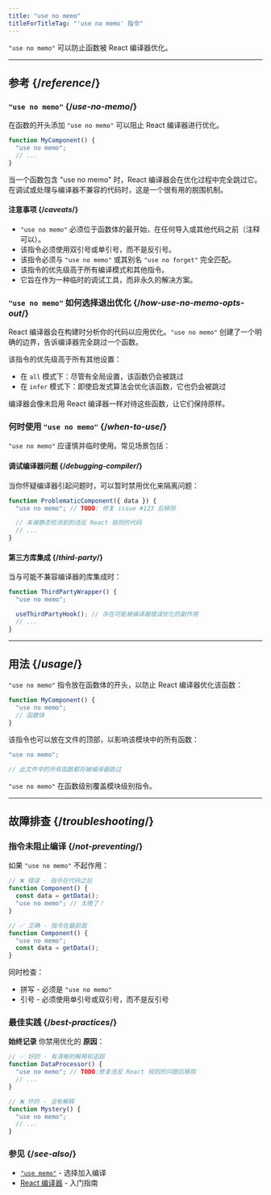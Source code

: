 ```yaml
---
title: "use no memo"
titleForTitleTag: "'use no memo' 指令"
---
```


<Intro>

`"use no memo"` 可以防止函数被 React 编译器优化。

</Intro>

<InlineToc />

---

## 参考 {/*reference*/}

### `"use no memo"` {/*use-no-memo*/}

在函数的开头添加 `"use no memo"` 可以阻止 React 编译器进行优化。

```js {1}
function MyComponent() {
  "use no memo";
  // ...
}
```

当一个函数包含 "use no memo" 时，React 编译器会在优化过程中完全跳过它。在调试或处理与编译器不兼容的代码时，这是一个很有用的脱围机制。

#### 注意事项 {/*caveats*/}

* `"use no memo"` 必须位于函数体的最开始，在任何导入或其他代码之前（注释可以）。
* 该指令必须使用双引号或单引号，而不是反引号。
* 该指令必须与 `"use no memo"` 或其别名 `"use no forget"` 完全匹配。
* 该指令的优先级高于所有编译模式和其他指令。
* 它旨在作为一种临时的调试工具，而非永久的解决方案。

### `"use no memo"` 如何选择退出优化 {/*how-use-no-memo-opts-out*/}

React 编译器会在构建时分析你的代码以应用优化。`"use no memo"` 创建了一个明确的边界，告诉编译器完全跳过一个函数。

该指令的优先级高于所有其他设置：
* 在 `all` 模式下：尽管有全局设置，该函数仍会被跳过
* 在 `infer` 模式下：即使启发式算法会优化该函数，它也仍会被跳过

编译器会像未启用 React 编译器一样对待这些函数，让它们保持原样。

### 何时使用 `"use no memo"` {/*when-to-use*/}

`"use no memo"` 应谨慎并临时使用。常见场景包括：

#### 调试编译器问题 {/*debugging-compiler*/}
当你怀疑编译器引起问题时，可以暂时禁用优化来隔离问题：

```js
function ProblematicComponent({ data }) {
  "use no memo"; // TODO: 修复 issue #123 后移除

  // 未被静态检测到的违反 React 规则的代码
  // ...
}
```

#### 第三方库集成 {/*third-party*/}
当与可能不兼容编译器的库集成时：

```js
function ThirdPartyWrapper() {
  "use no memo";

  useThirdPartyHook(); // 存在可能被编译器错误优化的副作用
  // ...
}
```

---

## 用法 {/*usage*/}

 `"use no memo"` 指令放在函数体的开头，以防止 React 编译器优化该函数：
 
```js
function MyComponent() {
  "use no memo";
  // 函数体
}
```

该指令也可以放在文件的顶部，以影响该模块中的所有函数：

```js
"use no memo";

// 此文件中的所有函数都将被编译器跳过
```

`"use no memo"` 在函数级别覆盖模块级别指令。

---

## 故障排查 {/*troubleshooting*/}

### 指令未阻止编译 {/*not-preventing*/}

如果 `"use no memo"` 不起作用：

```js
// ❌ 错误 - 指令在代码之后
function Component() {
  const data = getData();
  "use no memo"; // 太晚了！
}

// ✅ 正确 - 指令在最前面
function Component() {
  "use no memo";
  const data = getData();
}
```

同时检查：
* 拼写 - 必须是 `"use no memo"`
* 引号 - 必须使用单引号或双引号，而不是反引号

### 最佳实践 {/*best-practices*/}

**始终记录** 你禁用优化的 **原因**：

```js
// ✅ 好的 - 有清晰的解释和追踪
function DataProcessor() {
  "use no memo"; // TODO:修复违反 React 规则的问题后移除
  // ...
}

// ❌ 坏的 - 没有解释
function Mystery() {
  "use no memo";
  // ...
}
```

### 参见 {/*see-also*/}

* [`"use memo"`](/reference/react-compiler/directives/use-memo) - 选择加入编译
* [React 编译器](/learn/react-compiler) - 入门指南
